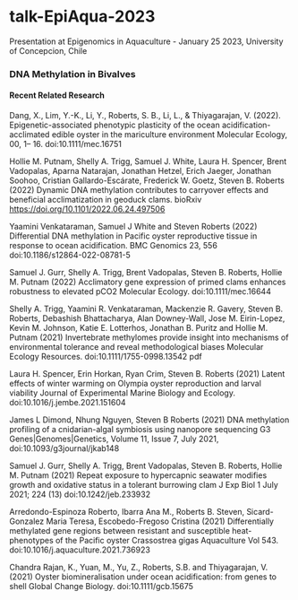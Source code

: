 # talk-EpiAqua-2023

Presentation at Epigenomics in Aquaculture - January 25 2023, University of Concepcion, Chile 

### DNA Methylation in Bivalves 


#### Recent Related Research 

Dang, X., Lim, Y.-K., Li, Y., Roberts, S. B., Li, L., & Thiyagarajan, V. (2022). Epigenetic-associated phenotypic plasticity of the ocean acidification-acclimated edible oyster in the mariculture environment Molecular Ecology, 00, 1– 16. doi:10.1111/mec.16751

Hollie M. Putnam, Shelly A. Trigg, Samuel J. White, Laura H. Spencer, Brent Vadopalas, Aparna Natarajan, Jonathan Hetzel, Erich Jaeger, Jonathan Soohoo, Cristian Gallardo-Escárate, Frederick W. Goetz, Steven B. Roberts (2022) Dynamic DNA methylation contributes to carryover effects and beneficial acclimatization in geoduck clams. bioRxiv https://doi.org/10.1101/2022.06.24.497506

Yaamini Venkataraman, Samuel J White and Steven Roberts (2022) Differential DNA methylation in Pacific oyster reproductive tissue in response to ocean acidification. BMC Genomics 23, 556 doi:10.1186/s12864-022-08781-5

Samuel J. Gurr, Shelly A. Trigg, Brent Vadopalas, Steven B. Roberts, Hollie M. Putnam (2022) Acclimatory gene expression of primed clams enhances robustness to elevated pCO2 Molecular Ecology. doi:10.1111/mec.16644

Shelly A. Trigg, Yaamini R. Venkataraman, Mackenzie R. Gavery, Steven B. Roberts, Debashish Bhattacharya, Alan Downey-Wall, Jose M. Eirin-Lopez, Kevin M. Johnson, Katie E. Lotterhos, Jonathan B. Puritz and Hollie M. Putnam (2021) Invertebrate methylomes provide insight into mechanisms of environmental tolerance and reveal methodological biases Molecular Ecology Resources. doi:10.1111/1755-0998.13542 pdf

Laura H. Spencer, Erin Horkan, Ryan Crim, Steven B. Roberts (2021) Latent effects of winter warming on Olympia oyster reproduction and larval viability Journal of Experimental Marine Biology and Ecology. doi:10.1016/j.jembe.2021.151604

James L Dimond, Nhung Nguyen, Steven B Roberts (2021) DNA methylation profiling of a cnidarian-algal symbiosis using nanopore sequencing G3 Genes|Genomes|Genetics, Volume 11, Issue 7, July 2021, doi:10.1093/g3journal/jkab148

Samuel J. Gurr, Shelly A. Trigg, Brent Vadopalas, Steven B. Roberts, Hollie M. Putnam (2021) Repeat exposure to hypercapnic seawater modifies growth and oxidative status in a tolerant burrowing clam J Exp Biol 1 July 2021; 224 (13) doi:10.1242/jeb.233932

Arredondo-Espinoza Roberto, Ibarra Ana M., Roberts B. Steven, Sicard-Gonzalez Maria Teresa, Escobedo-Fregoso Cristina (2021) Differentially methylated gene regions between resistant and susceptible heat-phenotypes of the Pacific oyster Crassostrea gigas Aquaculture Vol 543. doi:10.1016/j.aquaculture.2021.736923

Chandra Rajan, K., Yuan, M., Yu, Z., Roberts, S.B. and Thiyagarajan, V. (2021) Oyster biomineralisation under ocean acidification: from genes to shell Global Change Biology. doi:10.1111/gcb.15675


